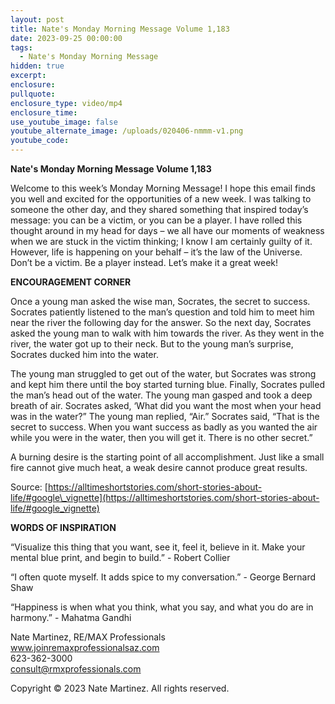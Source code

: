```yaml
---
layout: post
title: Nate's Monday Morning Message Volume 1,183
date: 2023-09-25 00:00:00
tags:
  - Nate's Monday Morning Message
hidden: true
excerpt:
enclosure:
pullquote:
enclosure_type: video/mp4
enclosure_time:
use_youtube_image: false
youtube_alternate_image: /uploads/020406-nmmm-v1.png
youtube_code:
---
```

**Nate's Monday Morning Message Volume 1,183**

Welcome to this week’s Monday Morning Message! I hope this email finds you well and excited for the opportunities of a new week. I was talking to someone the other day, and they shared something that inspired today’s message: you can be a victim, or you can be a player. I have rolled this thought around in my head for days – we all have our moments of weakness when we are stuck in the victim thinking; I know I am certainly guilty of it. However, life is happening on your behalf – it’s the law of the Universe. Don’t be a victim. Be a player instead. Let’s make it a great week!

**ENCOURAGEMENT CORNER**&nbsp;

Once a young man asked the wise man, Socrates, the secret to success. Socrates patiently listened to the man’s question and told him to meet him near the river the following day for the answer. So the next day, Socrates asked the young man to walk with him towards the river. As they went in the river, the water got up to their neck. But to the young man’s surprise, Socrates ducked him into the water.

The young man struggled to get out of the water, but Socrates was strong and kept him there until the boy started turning blue. Finally, Socrates pulled the man’s head out of the water. The young man gasped and took a deep breath of air. Socrates asked, ‘What did you want the most when your head was in the water?” The young man replied, “Air.” Socrates said, “That is the secret to success. When you want success as badly as you wanted the air while you were in the water, then you will get it. There is no other secret.”

A burning desire is the starting point of all accomplishment. Just like a small fire cannot give much heat, a weak desire cannot produce great results.

Source: [https://alltimeshortstories.com/short-stories-about-life/#google\_vignette](https://alltimeshortstories.com/short-stories-about-life/#google_vignette)

**WORDS OF INSPIRATION**

“Visualize this thing that you want, see it, feel it, believe in it. Make your mental blue print, and begin to build.” - Robert Collier

“I often quote myself. It adds spice to my conversation.” - George Bernard Shaw

“Happiness is when what you think, what you say, and what you do are in harmony.” - Mahatma Gandhi

Nate Martinez, RE/MAX Professionals<br>www.joinremaxprofessionalsaz.com<br>623-362-3000<br>consult@rmxprofessionals.com

Copyright © 2023 Nate Martinez. All rights reserved.